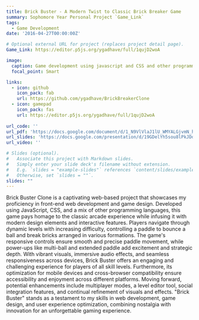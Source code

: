 ```yaml
---
title: Brick Buster - A Modern Twist to Classic Brick Breaker Game
summary: Sophomore Year Personal Project `Game_Link`
tags:
  - Game Development
date: '2016-04-27T00:00:00Z'

# Optional external URL for project (replaces project detail page).
Game_Link: https://editor.p5js.org/ygadhave/full/1qujD2woA

image:
  caption: Game development using javascript and CSS and other programming
  focal_point: Smart

links:
  - icon: github
    icon_pack: fab
    url: https://github.com/ygadhave/BrickBreakerClone
  - icon: gamepad
    icon_pack: fas
    url: https://editor.p5js.org/ygadhave/full/1qujD2woA
    
url_code: ''
url_pdf: 'https://docs.google.com/document/d/1_N9VlVlaJ1lU_WMYALGjvmN_hZl10Vuu9FtMiq_Pzv0/edit?usp=sharing'
url_slides: 'https://docs.google.com/presentation/d/19GDelYh5sou8lPkJDdZQUT0lu3vphVNO9lTduQvPdNA/edit?usp=sharing'
url_video: ''

# Slides (optional).
#   Associate this project with Markdown slides.
#   Simply enter your slide deck's filename without extension.
#   E.g. `slides = "example-slides"` references `content/slides/example-slides.md`.
#   Otherwise, set `slides = ""`.
slides: ""
---
```


Brick Buster Clone is a captivating web-based project that showcases my proficiency in front-end web development and game design. Developed using JavaScript, CSS, and a mix of other programming languages, this game pays homage to the classic arcade experience while infusing it with modern design elements and interactive features. Players navigate through dynamic levels with increasing difficulty, controlling a paddle to bounce a ball and break bricks arranged in various formations. The game's responsive controls ensure smooth and precise paddle movement, while power-ups like multi-ball and extended paddle add excitement and strategic depth. With vibrant visuals, immersive audio effects, and seamless responsiveness across devices, Brick Buster offers an engaging and challenging experience for players of all skill levels. Furthermore, its optimization for mobile devices and cross-browser compatibility ensure accessibility and enjoyment across different platforms. Moving forward, potential enhancements include multiplayer modes, a level editor tool, social integration features, and continual refinement of visuals and effects. "Brick Buster" stands as a testament to my skills in web development, game design, and user experience optimization, combining nostalgia with innovation for an unforgettable gaming experience.

